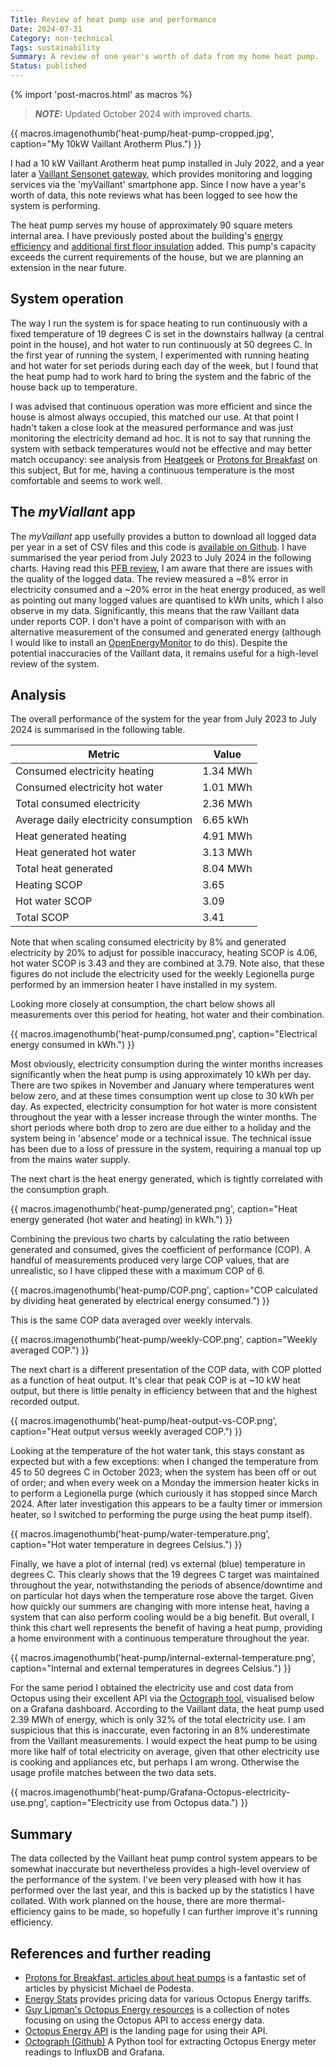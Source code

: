 ```yaml
---
Title: Review of heat pump use and performance
Date: 2024-07-31
Category: non-technical
Tags: sustainability
Summary: A review of one year's worth of data from my home heat pump.
Status: published
---
```


{% import 'post-macros.html' as macros %}

> **_NOTE:_**  Updated October 2024 with improved charts.

{{ macros.imagenothumb('heat-pump/heat-pump-cropped.jpg', caption="My 10kW Vaillant Arotherm
Plus.") }}

I had a 10 kW Vaillant Arotherm heat pump installed in July 2022, and a year
later a [Vaillant Sensonet gateway][gateway], which provides monitoring and
logging services via the 'myVaillant' smartphone app. Since I now have a year's
worth of data, this note reviews what has been logged to see how the system is
performing.

[gateway]: https://www.vaillant.co.uk/product-systems/smart-controls/myvaillant-connect-internet-gateway

The heat pump serves my house of approximately 90 square meters internal area.
I have previously posted about the building's [energy
efficiency](home-thermal-imaging-survey.html) and [additional first floor
insulation](cornish-unit-house-retrofit-insulation.html) added. This pump's
capacity exceeds the current requirements of the house, but we are planning an
extension in the near future.

## System operation

The way I run the system is for space heating to run continuously with a fixed
temperature of 19 degrees C is set in the downstairs hallway (a central point
in the house), and hot water to run continuously at 50 degrees C. In the first
year of running the system, I experimented with running heating and hot water
for set periods during each day of the week, but I found that the heat pump had
to work hard to bring the system and the fabric of the house back up to
temperature.

I was advised that continuous operation was more efficient and since the house
is almost always occupied, this matched our use. At that point I hadn't taken a
close look at the measured performance and was just monitoring the electricity
demand ad hoc. It is not to say that running the system with setback
temperatures would not be effective and may better match occupancy: see
analysis from [Heatgeek][heatgeek-setback] or [Protons for
Breakfast][pfb-setback] on this subject, But for me, having a continuous
temperature is the most comfortable and seems to work well.

[heatgeek-setback]: https://www.heatgeek.com/should-your-heating-be-left-on-all-the-time-or-not
[pfb-setback]: https://protonsforbreakfast.wordpress.com/2022/12/19/setback-should-you-lower-heating-overnight

## The *myViallant* app

The *myVaillant* app usefully provides a button to download all logged data per
year in a set of CSV files and this code is [available on
Github][home-energy-data]. I have summarised the year period from July 2023 to
July 2024 in the following charts. Having read this [PFB review][pfb-vaillant-app],
I am aware that there are issues with the quality of the logged data.
The review measured a ~8% error in electricity consumed and a ~20% error in the heat
energy produced, as well as pointing out many logged values are quantised to
kWh units, which I also observe in my data. Significantly, this means that the
raw Vaillant data under reports COP. I don't have a point of comparison with
with an alternative measurement of the consumed and generated energy (although I
would like to install an [OpenEnergyMonitor][OpenEnergyMonitor] to do this).
Despite the potential inaccuracies of the Vaillant data, it remains useful for
a high-level review of the system.

[home-energy-data]: https://github.com/jameshanlon/home-energy-data
[OpenEnergyMonitor]: https://openenergymonitor.org

## Analysis

The overall performance of the system for the year from July 2023 to July 2024
is summarised in the following table.

<table class="table">
  <thead>
    <tr>
      <th scope="col">Metric</th>
      <th scope="col">Value</th>
    </tr>
  </thead>
 <tbody>
    <tr>
      <td>Consumed electricity heating</td>
      <td>1.34 MWh</td>
    </tr>
    <tr>
      <td>Consumed electricity hot water</td>
      <td>1.01 MWh</td>
    </tr>
    <tr>
      <td>Total consumed electricity</td>
      <td>2.36 MWh</td>
    </tr>
    <tr>
      <td>Average daily electricity consumption</td>
      <td>6.65 kWh</td>
    </tr>
    <tr>
      <td>Heat generated heating</td>
      <td>4.91 MWh</td>
    </tr>
    <tr>
      <td>Heat generated hot water</td>
      <td>3.13 MWh</td>
    </tr>
    <tr>
      <td>Total heat generated</td>
      <td>8.04 MWh</td>
    </tr>
    <tr>
      <td>Heating SCOP</td>
      <td>3.65</td>
    </tr>
    <tr>
      <td>Hot water SCOP</td>
      <td>3.09</td>
    </tr>
    <tr>
      <td>Total SCOP</td>
      <td>3.41</td>
    </tr>
  </tbody>
</table>

Note that when scaling consumed electricity by 8% and generated electricity by
20% to adjust for possible inaccuracy, heating SCOP is 4.06, hot water SCOP is
3.43 and they are combined at 3.79. Note also, that these figures do not include
the electricity used for the weekly Legionella purge performed by an immersion
heater I have installed in my system.

Looking more closely at consumption, the chart below shows all measurements
over this period for heating, hot water and their combination.

{{ macros.imagenothumb('heat-pump/consumed.png',
                       caption="Electrical energy consumed in kWh.") }}

Most obviously, electricity consumption during the winter months increases
significantly when the heat pump is using approximately 10 kWh per day. There
are two spikes in November and January where temperatures went below zero, and
at these times consumption went up close to 30 kWh per day. As expected,
electricity consumption for hot water is more consistent throughout the year
with a lesser increase through the winter months. The short periods where both
drop to zero are due either to a holiday and the system being in 'absence' mode
or a technical issue. The technical issue has been due to a loss of pressure in
the system, requiring a manual top up from the mains water supply.

The next chart is the heat energy generated, which is tightly correlated with
the consumption graph.

{{ macros.imagenothumb('heat-pump/generated.png',
                       caption="Heat energy generated (hot water and heating) in kWh.") }}

Combining the previous two charts by calculating the ratio between generated and
consumed, gives the coefficient of performance (COP). A handful of measurements
produced very large COP values, that are unrealistic, so I have clipped these
with a maximum COP of 6.

{{ macros.imagenothumb('heat-pump/COP.png',
                       caption="COP calculated by dividing heat generated by electrical energy consumed.") }}

This is the same COP data averaged over weekly intervals.

{{ macros.imagenothumb('heat-pump/weekly-COP.png',
                       caption="Weekly averaged COP.") }}

The next chart is a different presentation of the COP data, with COP plotted as
a function of heat output. It's clear that peak COP is at ~10 kW heat output,
but there is little penalty in efficiency between that and the highest recorded
output.

{{ macros.imagenothumb('heat-pump/heat-output-vs-COP.png',
                       caption="Heat output versus weekly averaged COP.") }}

Looking at the temperature of the hot water tank, this stays constant as expected
but with a few exceptions: when I changed the temperature from 45 to 50 degrees C
in October 2023; when the system has been off or out of order; and when every week
on a Monday the immersion heater kicks in to perform a Legionella purge (which
curiously it has stopped since March 2024. After later investigation this
appears to be a faulty timer or immersion heater, so I switched to performing
the purge using the heat pump itself).

{{ macros.imagenothumb('heat-pump/water-temperature.png',
                       caption="Hot water temperature in degrees Celsius.") }}

Finally, we have a plot of internal (red) vs external (blue) temperature in
degrees C. This clearly shows that the 19 degrees C target was maintained
throughout the year, notwithstanding the periods of absence/downtime and on
particular hot days when the temperature rose above the target. Given how
quickly our summers are changing with more intense heat, having a system that
can also perform cooling would be a big benefit. But overall, I think this
chart well represents the benefit of having a heat pump, providing a home
environment with a continuous temperature throughout the year.

{{ macros.imagenothumb('heat-pump/internal-external-temperature.png',
                       caption="Internal and external temperatures in degrees Celsius.") }}

For the same period I obtained the electricity use and cost data from Octopus
using their excellent API via the [Octograph tool][octograph], visualised below
on a Grafana dashboard. According to the Vaillant data, the heat pump used 2.39
MWh of energy, which is only 32% of the total electricity use. I am suspicious
that this is inaccurate, even factoring in an 8% underestimate from the Vaillant
measurements. I would expect the heat pump to be using more like half of total
electricity on average, given that other electricity use is cooking and
appliances etc, but perhaps I am wrong. Otherwise the usage profile matches between
the two data sets.

{{ macros.imagenothumb('heat-pump/Grafana-Octopus-electricity-use.png',
                       caption="Electricity use from Octopus data.") }}

## Summary

The data collected by the Vaillant heat pump control system appears to be
somewhat inaccurate but nevertheless provides a high-level overview of the
performance of the system. I've been very pleased with how it has performed
over the last year, and this is backed up by the statistics I have collated.
With work planned on the house, there are more thermal-efficiency gains to be
made, so hopefully I can further improve it's running efficiency.


[pfb-vaillant-app]: https://protonsforbreakfast.wordpress.com/2023/02/06/the-myvaillant-app-a-review
[pfb-vaillant-arotherm]: https://protonsforbreakfast.wordpress.com/2022/10/19/vaillant-arotherm-plus-heat-pump-the-good-the-bad-and-the-ugly
[pfb-cop]: https://protonsforbreakfast.wordpress.com/2024/03/13/can-i-believe-my-vaillant-heat-pump-cop
[octograph]: https://github.com/Yanson/octograph

## References and further reading

- [Protons for Breakfast, articles about heat
  pumps](https://protonsforbreakfast.wordpress.com/heat-pump-articles/) is a
  fantastic set of articles by physicist Michael de Podesta.
- [Energy Stats](https://energy-stats.uk) provides pricing data for various
  Octopus Energy tariffs.
- [Guy Lipman's Octopus Energy resources](https://www.guylipman.com/octopus) is
  a collection of notes focusing on using the Octopus API to access energy
  data.
- [Octopus Energy API](https://octopus.energy/blog/agile-smart-home-diy) is the
  landing page for using their API.
- [Octograph (Github)](https://github.com/Yanson/octograph) A Python tool for
  extracting Octopus Energy meter readings to InfluxDB and Grafana.
